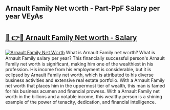 ## Arnault Family N𝚎t w𝚘rth - Part-PpF S𝚊lary per year VEyAs

# <h2><a href="http://gc1ltjh.nevu.top/?p=Arnault+Family">🔗 👉🔴 Arnault Family N𝚎t w𝚘rth - S𝚊lary</a></h2>

[![Arnault Family N𝚎t W𝚘rth](https://i.imgur.com/Oavwk0R.jpeg)](http://gc1ltjh.nevu.top/?p=Arnault+Family)
What is Arnault Family n𝚎t w𝚘rth? What is Arnault Family s𝚊lary per year?
This financially successful person's Arnault Family net worth is significant, making him one of the wealthiest in his profession. His income from his employment is considerable, but it is eclipsed by Arnault Family net worth, which is attributed to his diverse business activities and extensive real estate portfolio. With a Arnault Family net worth that places him in the uppermost tier of wealth, this man is famed for his business acumen and financial prowess. With a Arnault Family net worth in the billions and a notable income, this wealthy person is a shining example of the power of tenacity, dedication, and financial intelligence.
